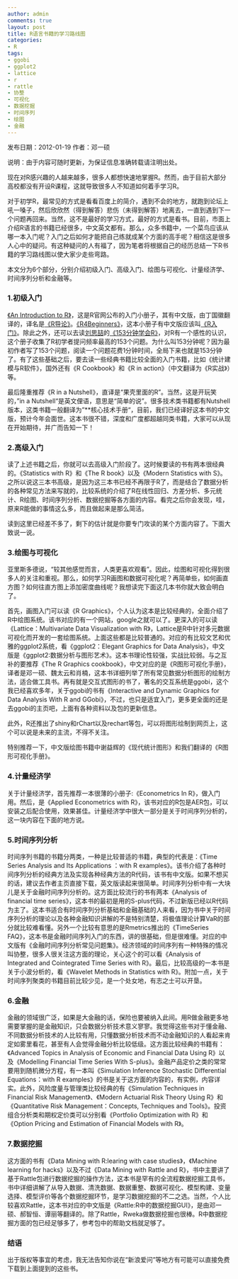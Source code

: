 ```yaml
---
author: admin
comments: true
layout: post
title: R语言书籍的学习路线图
categories:
- R
tags:
- ggobi
- ggplot2
- lattice
- r
- rattle
- 协整
- 可视化
- 数据挖掘
- 时间序列
- 绘图
- 金融
---
```


发布日期：2012-01-19 作者：邓一硕  

说明：由于内容可随时更新，为保证信息准确转载请注明出处。

现在对R感兴趣的人越来越多，很多人都想快速地掌握R。然而，由于目前大部分高校都没有开设R课程，这就导致很多人不知道如何着手学习R。

对于初学R，最常见的方式是看看百度上的简介，遇到不会的地方，就跑到论坛上吼一嗓子，然后欣欣然（得到解答）悲伤（未得到解答）地离去，一直到遇到下一个问题再回来。当然，这不是最好的学习方式，最好的方式是看书。目前，市面上介绍R语言的书籍已经很多，中文英文都有。那么，众多书籍中，一个菜鸟应该从哪一本入门呢？入门之后如何才能把自己练就成某个方面的高手呢？相信这是很多人心中的疑问。有这种疑问的人有福了，因为笔者将根据自己的经历总结一下R书籍的学习路线图以使大家少走些弯路。

本文分为6个部分，分别介绍初级入门、高级入门、绘图与可视化、计量经济学、时间序列分析和金融等。

### 1.初级入门

[《An Introduction to R》](http://cran.r-project.org/doc/manuals/R-intro.pdf)，这是R官网公布的入门小册子，其有中文版，由丁国徽翻译的，译名是[《R导论》](http://cran.r-project.org/doc/contrib/Ding-R-intro_cn.pdf)。[《R4Beginners》](http://cran.r-project.org/doc/contrib/Paradis-rdebuts_en.pdf)，这本小册子有中文版应该叫[《R入门》](http://www.biosino.org/R/R-doc/files/R4beg_cn_2.0.pdf)。除此之外，还可以去读[刘思喆](http://www.bjt.name/)的[《153分钟学会R》](http://cos.name/cn/topic/7673)，对R有一个感性的认识，这个册子收集了R初学者提问频率最高的153个问题。为什么叫153分钟呢？因为最初作者写了153个问题，阅读一个问题花费1分钟时间，全局下来也就是153分钟了。有了这些基础之后，要去读一些经典书籍比较全面的入门书籍，比如《统计建模与R软件》，国外还有《R Cookbook》和《R in action》（中文翻译为《R实战》）等。

最后隆重推荐《R in a Nutshell》，直译是“果壳里面的R”。当然，这是开玩笑的，”in a Nutshell“是英文俚语，意思是“简单的说”。很多技术类书籍都有Nutshell版本，这类书籍一般翻译为”**核心技术手册“，目前，我们已经译好这本书的中文版，预计今年会面世。这本书很不错，深度和广度都超越同类书籍，大家可以从现在开始期待，并广而告知一下！

### 2.高级入门

读了上述书籍之后，你就可以去高级入门阶段了。这时候要读的书有两本很经典的。《Statistics with R》和《The R book》以及《Modern Statistics with S》。之所以说这三本书高级，是因为这三本书已经不再限于R了，而是结合了数据分析的各种常见方法来写就的，比较系统的介绍了R在线性回归、方差分析、多元统计、R绘图、时间序列分析、数据挖掘等各方面的内容。看完之后你会发现，哇，原来R能做的事情这么多，而且做起来是那么简洁。

读到这里已经差不多了，剩下的估计就是你要专门攻读的某个方面内容了。下面大致说一说。

### 3.绘图与可视化

亚里斯多德说，“较其他感觉而言，人类更喜欢观看”。因此，绘图和可视化得到很多人的关注和重视。那么，如何学习R画图和数据可视化呢？再简单些，如何画直方图？如何往直方图上添加密度曲线呢？我想读完下面这几本书你就大致会明白了。

首先，画图入门可以读《R Graphics》，个人认为这本是比较经典的，全面介绍了R中绘图系统。该书对应的有一个网站，google之就可以了。更深入的可以读《Lattice：Multivariate Data Visualization with R》，Lattice是R中针对多元数据可视化而开发的一套绘图系统。上面这些都是比较普通的。对应的有比较文艺和优雅的ggplot2系统，看《ggplot2：Elegant Graphics for Data Analysis》，中文版是《ggplot2:数据分析与图形艺术》。这本书理论性较强，实战比较弱。与之互补的要推荐《The R Graphics cookbook》，中文对应的是《R图形可视化手册》，译者是邓一硕、魏太云和肖楠，这本书详细列举了所有常见数据分析图形的绘制方法，适合做工具书。再有就是交互式图形的书了，著名的交互系统是ggobi，这个我已经喜欢多年，关于ggobi的书有《Interactive and Dynamic Graphics for Data Analysis With R and GGobi》，不过，也只是适宜入门，更多更全面的还是去ggobi的主页吧，上面有各种资料以及包的更新信息。

此外，R还推出了shiny和rChart以及rechart等包，可以将图形绘制到网页上，这个可以说是未来的主流，不得不关注。

特别推荐一下，中文版绘图书籍中谢益辉的《现代统计图形》和我们翻译的《R图形可视化手册》。

### 4.计量经济学

关于计量经济学，首先推荐一本很薄的小册子:《Econometrics In R》，做入门用。然后，是《Applied Econometrics with R》，该书对应的R包是AER包，可以安装之后配合使用，效果甚佳。计量经济学中很大一部分是关于时间序列分析的，这一块内容在下面的地方说。

### 5.时间序列分析

时间序列书籍的书籍分两类，一种是比较普适的书籍，典型的代表是：《Time Series Analysis and Its Applications ：with R examples》。该书介绍了各种时间序列分析的经典方法及实现各种经典方法的R代码，该书有中文版。如果不想买的话，建议去作者主页直接下载，英文版读起来很简单。时间序列分析中有一大块儿是关于金融时间序列分析的。这方面比较流行的书有两本《Analysis of financial time series》，这本书的最初是用的S-plus代码，不过新版已经以R代码为主了。这本书适合有时间序列分析基础和金融基础的人来看，因为书中关于时间序列分析的理论以及各种金融知识讲解的不是特别清楚，将极值理论计算VaR的部分就比较难看懂。另外一个比较有意思的是Rmetrics推出的《TimeSeries FAQ》，这本书是金融时间序列入门的东西，讲的很基础，但是很难懂。对应的中文版有《金融时间序列分析常见问题集》。经济领域的时间序列有一种特殊的情况叫协整，很多人很关注这方面的理论，关心这个的可以看《Analysis of Integrated and Cointegrated Time Series with R》。最后，比较高级的一本书是关于小波分析的，看《Wavelet Methods in Statistics with R》。附加一点，关于时间序列聚类的书籍目前比较少见，是一个处女地，有志之士可以开垦。

### 6.金融

金融的领域很广泛，如果是大金融的话，保险也要被纳入此间。用R做金融更多地需要掌握的是金融知识，只会数据分析技术意义寥寥。我觉得这些书对于懂金融、不同数据分析技术的人比较有用，只懂数据分析技术而不动金融知识的人看起来肯定如雾里看花，甚至有人会觉得金融分析比较低级。这方面比较经典的书籍有：《Advanced Topics in Analysis of Economic and Financial Data Using R》以及《Modelling Financial Time Series With S-plus》。金融产品定价之类的常常要用到随机微分方程，有一本叫《Simulation Inference Stochastic Differential Equations：with R examples》的书是关于这方面的内容的，有实例，内容详实。此外，风险度量与管理类比较经典的有《Simulation Techniques in Financial Risk Management》、《Modern Actuarial Risk Theory Using R》和《Quantitative Risk Management：Concepts, Techniques and Tools》。投资组合分析类和期权定价类可以分别看《Portfolio Optimization with R》和《Option Pricing and Estimation of Financial Models with R》。

### 7.数据挖掘

这方面的书有《Data Mining with R:learing with case studies》，《Machine learning for hacks》以及不过《Data Mining with Rattle and R》，书中主要讲了基于Rattle包进行数据挖掘的操作方法，这本书是罕有的全流程数据挖掘工具书，书中详细讲解了从导入数据、清洗数据、数据重整、数据可视化、模型构建、变量选择、模型评价等各个数据挖掘环节，是学习数据挖掘的不二之选。当然，个人比较喜欢Rattle，这本书对应的中文版是《Rattle:R中的数据挖掘GUI》，是由邓一硕、郝智恒、谭丽等翻译的。除了Rattle，Rweka做数据挖掘也很棒。R中数据挖掘方面的包已经足够多了，参考包中的帮助文档就足够了。

### 结语

出于版权等事宜的考虑，我无法告知你说在“新浪爱问”等地方有可能可以直接免费下载到上面提到的这些书。